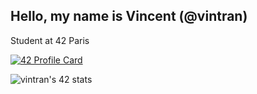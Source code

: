 ## Hello, my name is Vincent (@vintran)

Student at 42 Paris

[![42 Profile Card](https://1337-readme.vercel.app/api/profile?cursus=42cursus&dark=true&leet_logo=hide&login=vintran)](https://github.com/vintran2k)

![vintran's 42 stats](https://badge42.vercel.app/api/v2/cl1l0i75o010209mmhs4dydqu/stats?cursusId=21&coalitionId=45)
